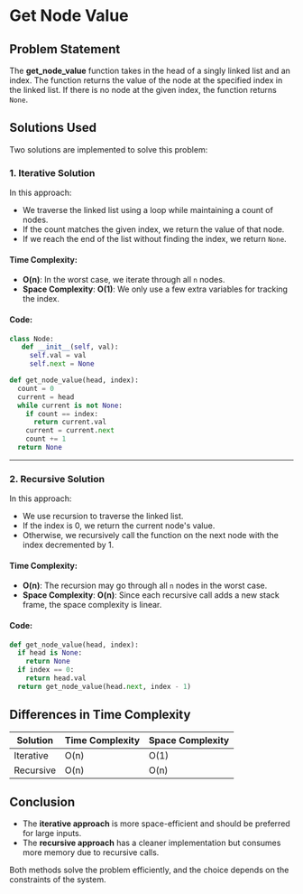 # Get Node Value

## Problem Statement
The **get_node_value** function takes in the head of a singly linked list and an index. The function returns the value of the node at the specified index in the linked list. If there is no node at the given index, the function returns `None`.

## Solutions Used
Two solutions are implemented to solve this problem:

### 1. Iterative Solution
In this approach:
- We traverse the linked list using a loop while maintaining a count of nodes.
- If the count matches the given index, we return the value of that node.
- If we reach the end of the list without finding the index, we return `None`.

#### **Time Complexity**:
- **O(n)**: In the worst case, we iterate through all `n` nodes.
- **Space Complexity**: **O(1)**: We only use a few extra variables for tracking the index.

#### **Code**:
```python
class Node:
   def __init__(self, val):
     self.val = val
     self.next = None

def get_node_value(head, index):
  count = 0
  current = head
  while current is not None:
    if count == index:
      return current.val
    current = current.next
    count += 1
  return None
```

---

### 2. Recursive Solution
In this approach:
- We use recursion to traverse the linked list.
- If the index is 0, we return the current node's value.
- Otherwise, we recursively call the function on the next node with the index decremented by 1.

#### **Time Complexity**:
- **O(n)**: The recursion may go through all `n` nodes in the worst case.
- **Space Complexity**: **O(n)**: Since each recursive call adds a new stack frame, the space complexity is linear.

#### **Code**:
```python
def get_node_value(head, index):
  if head is None:
    return None
  if index == 0:
    return head.val
  return get_node_value(head.next, index - 1)
```

## Differences in Time Complexity
| Solution    | Time Complexity | Space Complexity |
|------------|----------------|------------------|
| Iterative  | O(n)            | O(1)             |
| Recursive  | O(n)            | O(n)             |

## Conclusion
- The **iterative approach** is more space-efficient and should be preferred for large inputs.
- The **recursive approach** has a cleaner implementation but consumes more memory due to recursive calls.

Both methods solve the problem efficiently, and the choice depends on the constraints of the system.

